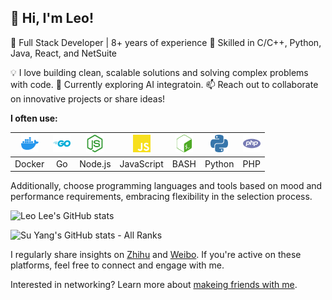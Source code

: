 
## 👋 Hi, I'm Leo!

🔹 Full Stack Developer | 8+ years of experience
🔹 Skilled in C/C++, Python, Java, React, and NetSuite

💡 I love building clean, scalable solutions and solving complex problems with code.
🌱 Currently exploring AI integratoin.
📫 Reach out to collaborate on innovative projects or share ideas!

**I often use:**  

| <img height="28" src="https://github.com/soulteary/soulteary/raw/master/assets/img/docker.svg">  | <img height="28" src="https://github.com/soulteary/soulteary/raw/master/assets/img/go.svg"> | <img height="28" src="https://github.com/soulteary/soulteary/raw/master/assets/img/nodedotjs.svg"> | <img height="28" src="https://github.com/soulteary/soulteary/raw/master/assets/img/javascript.svg"> | <img height="28" src="https://github.com/soulteary/soulteary/raw/master/assets/img/gnubash.svg"> | <img height="28" src="https://github.com/soulteary/soulteary/raw/master/assets/img/python.svg"> | <img height="28" src="https://github.com/soulteary/soulteary/raw/master/assets/img/php.svg"> |
| :---------------: | :---------------: | :---------------: | :---------------: | :---------------: | :---------------: | :---------------: |
| Docker  | Go | Node.js | JavaScript | BASH | Python | PHP |


Additionally, choose programming languages and tools based on mood and performance requirements, embracing flexibility in the selection process.

![Leo Lee's GitHub stats](https://github-readme-stats.vercel.app/api?username=leetechguru&theme=gruvbox&show_icons=true&cache_seconds=7200&hide=prs,issues)

![Su Yang's GitHub stats - All Ranks](https://github-profile-trophy.vercel.app/?username=soulteary&theme=gruvbox&column=7&margin-w=15&margin-h=15&title=AllSuperRank,MultiLanguage,Stars,Commits,Follower,Issues,PullRequest)

I regularly share insights on [Zhihu](https://www.zhihu.com/people/soulteary) and [Weibo](https://weibo.com/u/1220149481). If you're active on these platforms, feel free to connect and engage with me.

Interested in networking? Learn more about [makeing friends with me](https://zhuanlan.zhihu.com/p/557928933).
